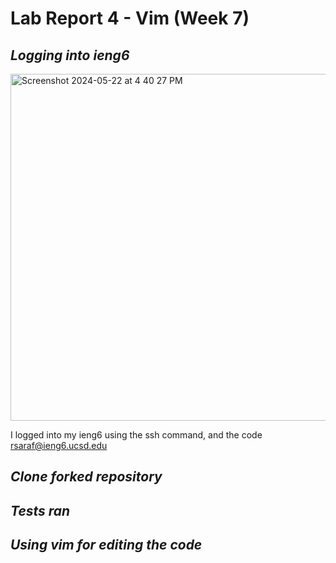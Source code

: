 # Lab Report 4 - Vim (Week 7)

## *Logging into ieng6*

<img width="555" alt="Screenshot 2024-05-22 at 4 40 27 PM" src="https://github.com/rudii004/cse15l-lab-reports/assets/165842692/53290dd8-81d6-4ccd-8ad1-2894b01a7b4e">

I logged into my ieng6 using the ssh command, and the code rsaraf@ieng6.ucsd.edu

## *Clone forked repository*


## *Tests ran*



## *Using vim for editing the code*
